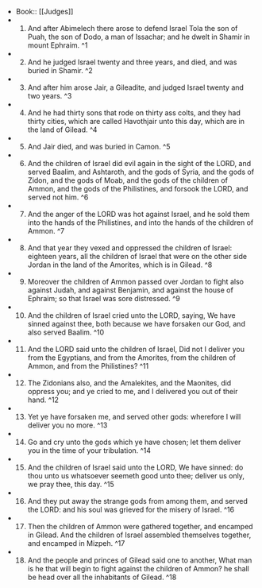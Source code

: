 - Book:: [[Judges]]
- 1. And after Abimelech there arose to defend Israel Tola the son of Puah, the son of Dodo, a man of Issachar; and he dwelt in Shamir in mount Ephraim. ^1
- 2. And he judged Israel twenty and three years, and died, and was buried in Shamir. ^2
- 3. And after him arose Jair, a Gileadite, and judged Israel twenty and two years. ^3
- 4. And he had thirty sons that rode on thirty ass colts, and they had thirty cities, which are called Havothjair unto this day, which are in the land of Gilead. ^4
- 5. And Jair died, and was buried in Camon. ^5
- 6. And the children of Israel did evil again in the sight of the LORD, and served Baalim, and Ashtaroth, and the gods of Syria, and the gods of Zidon, and the gods of Moab, and the gods of the children of Ammon, and the gods of the Philistines, and forsook the LORD, and served not him. ^6
- 7. And the anger of the LORD was hot against Israel, and he sold them into the hands of the Philistines, and into the hands of the children of Ammon. ^7
- 8. And that year they vexed and oppressed the children of Israel: eighteen years, all the children of Israel that were on the other side Jordan in the land of the Amorites, which is in Gilead. ^8
- 9. Moreover the children of Ammon passed over Jordan to fight also against Judah, and against Benjamin, and against the house of Ephraim; so that Israel was sore distressed. ^9
- 10. And the children of Israel cried unto the LORD, saying, We have sinned against thee, both because we have forsaken our God, and also served Baalim. ^10
- 11. And the LORD said unto the children of Israel, Did not I deliver you from the Egyptians, and from the Amorites, from the children of Ammon, and from the Philistines? ^11
- 12. The Zidonians also, and the Amalekites, and the Maonites, did oppress you; and ye cried to me, and I delivered you out of their hand. ^12
- 13. Yet ye have forsaken me, and served other gods: wherefore I will deliver you no more. ^13
- 14. Go and cry unto the gods which ye have chosen; let them deliver you in the time of your tribulation. ^14
- 15. And the children of Israel said unto the LORD, We have sinned: do thou unto us whatsoever seemeth good unto thee; deliver us only, we pray thee, this day. ^15
- 16. And they put away the strange gods from among them, and served the LORD: and his soul was grieved for the misery of Israel. ^16
- 17. Then the children of Ammon were gathered together, and encamped in Gilead. And the children of Israel assembled themselves together, and encamped in Mizpeh. ^17
- 18. And the people and princes of Gilead said one to another, What man is he that will begin to fight against the children of Ammon? he shall be head over all the inhabitants of Gilead. ^18
